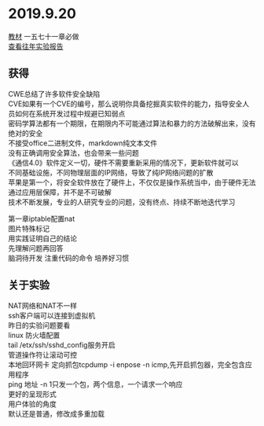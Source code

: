 # 2019.9.20

[教材](https://c4pr1c3.github.io/cuc-ns/)
一五七十一章必做  
[查看往年实验报告](https://github.com/CUCCS)


## 获得

 CWE总结了许多软件安全缺陷  
 CVE如果有一个CVE的编号，那么说明你具备挖掘真实软件的能力，指导安全人员如何在系统开发过程中规避已知弱点   
 密码学算法都有一个期限，在期限内不可能通过算法和暴力的方法破解出来，没有绝对的安全  
 不接受office二进制文件，markdown纯文本文件  
 没有正确调用安全算法，也会带来一些问题  
 《通信4.0》软件定义一切，硬件不需要重新采用的情况下，更新软件就可以    
 不同基础设施，不同物理层面的IP网络，导致了纯IP网络问题的扩散  
苹果是第一个，将安全软件放在了硬件上，不仅仅是操作系统当中，由于硬件无法通过应用层保障，并不是不可破解  
技术不断发展，专业的人研究专业的问题，没有终点、持续不断地迭代学习  

第一章iptable配置nat  
图片特殊标记  
用实践证明自己的结论  
先理解问题再回答  
脑洞待开发
注重代码的命令
培养好习惯
## 关于实验
NAT网络和NAT不一样  
ssh客户端可以连接到虚拟机  
昨日的实验问题要看  
linux 防火墙配置  
tail /etx/ssh/sshd_config服务开启  
管道操作符让滚动可控  
本地回环网卡
定向抓包tcpdump  -i enpose -n icmp,先开启抓包器，完全包含应用程序  
ping 地址 -n 1只发一个包，两个信息，一个请求一个响应  
更好的呈现形式  
用户体验的角度  
默认还是普通，修改成多重加载


